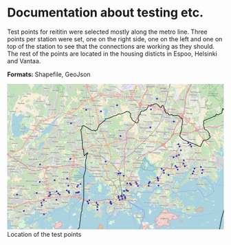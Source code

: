 # Documentation about testing etc. 


Test points for reititin were selected mostly along the metro line. Three points per station were set, one on the right side, one on the left and one on top of the station to see that the connections are working as they should. The rest of the points are located in the housing disticts in Espoo, Helsinki and Vantaa. 

**Formats:** Shapefile, GeoJson

![TestPointsImage](https://github.com/AccessibilityRG/HelsinkiRegionTravelTimeMatrix2018/blob/master/docs/LocationsOfTestPoints.png)
Location of the test points 


